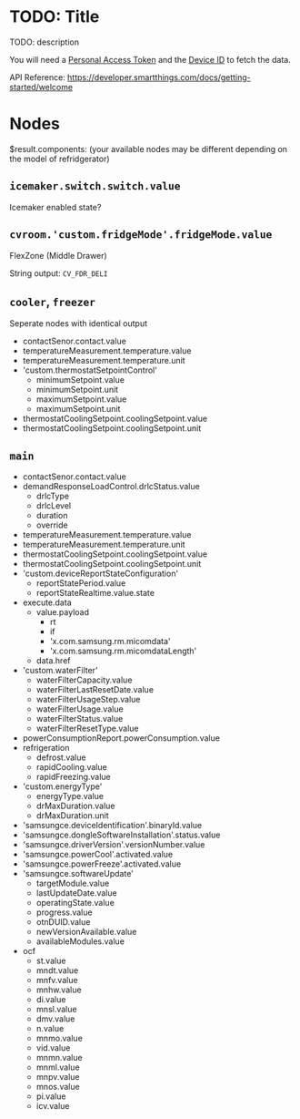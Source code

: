# TODO: Title
TODO: description

You will need a [Personal Access Token](https://account.smartthings.com/tokens/new) and the [Device ID](https://graph.api.smartthings.com/device/list) to fetch the data.

API Reference: https://developer.smartthings.com/docs/getting-started/welcome

# Nodes
$result.components: (your available nodes may be different depending on the model of refridgerator)

## `icemaker.switch.switch.value`
Icemaker enabled state?

## `cvroom.'custom.fridgeMode'.fridgeMode.value`
FlexZone (Middle Drawer)

String output: `CV_FDR_DELI`

## `cooler`, `freezer`
Seperate nodes with identical output

- contactSenor.contact.value
- temperatureMeasurement.temperature.value
- temperatureMeasurement.temperature.unit
- 'custom.thermostatSetpointControl'
    - minimumSetpoint.value
    - minimumSetpoint.unit
    - maximumSetpoint.value
    - maximumSetpoint.unit
- thermostatCoolingSetpoint.coolingSetpoint.value
- thermostatCoolingSetpoint.coolingSetpoint.unit

## `main`
- contactSenor.contact.value
- demandResponseLoadControl.drlcStatus.value
    - drlcType
    - drlcLevel
    - duration
    - override
- temperatureMeasurement.temperature.value
- temperatureMeasurement.temperature.unit
- thermostatCoolingSetpoint.coolingSetpoint.value
- thermostatCoolingSetpoint.coolingSetpoint.unit
- 'custom.deviceReportStateConfiguration'
    - reportStatePeriod.value
    - reportStateRealtime.value.state
- execute.data
    - value.payload
        - rt
        - if
        - 'x.com.samsung.rm.micomdata'
        - 'x.com.samsung.rm.micomdataLength'
    - data.href
- 'custom.waterFilter'
    - waterFilterCapacity.value
    - waterFilterLastResetDate.value
    - waterFilterUsageStep.value
    - waterFilterUsage.value
    - waterFilterStatus.value
    - waterFilterResetType.value
- powerConsumptionReport.powerConsumption.value
- refrigeration
    - defrost.value
    - rapidCooling.value
    - rapidFreezing.value
- 'custom.energyType'
    - energyType.value
    - drMaxDuration.value
    - drMaxDuration.unit
- 'samsungce.deviceIdentification'.binaryId.value
- 'samsungce.dongleSoftwareInstallation'.status.value
- 'samsungce.driverVersion'.versionNumber.value
- 'samsungce.powerCool'.activated.value
- 'samsungce.powerFreeze'.activated.value
- 'samsungce.softwareUpdate'
    - targetModule.value
    - lastUpdateDate.value
    - operatingState.value
    - progress.value
    - otnDUID.value
    - newVersionAvailable.value
    - availableModules.value
- ocf
    - st.value
    - mndt.value
    - mnfv.value
    - mnhw.value
    - di.value
    - mnsl.value
    - dmv.value
    - n.value
    - mnmo.value
    - vid.value
    - mnmn.value
    - mnml.value
    - mnpv.value
    - mnos.value
    - pi.value
    - icv.value